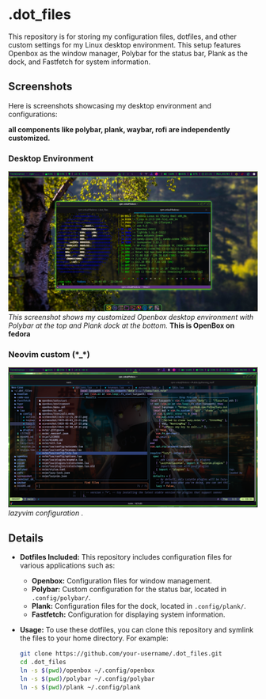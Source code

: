 # .dot_files

This repository is for storing my configuration files, dotfiles, and other custom settings for my Linux desktop environment. This setup features Openbox as the window manager, Polybar for the status bar, Plank as the dock, and Fastfetch for system information.

## Screenshots

Here is screenshots showcasing my desktop environment and configurations:

**all components like polybar, plank, waybar, rofi are independently customized.**

### Desktop Environment

![Desktop Screenshot](screenshot/2025-03-03_22-21.png)
*This screenshot shows my customized Openbox desktop environment with Polybar at the top and Plank dock at the bottom.*
**This is OpenBox on fedora**

### Neovim custom (\*_*)
![Neovim Screenshot](screenshot/2025-03-08_19-34.png)
*lazyvim configuration .*


## Details

- **Dotfiles Included:** This repository includes configuration files for various applications such as:
  - **Openbox:** Configuration files for window management.
  - **Polybar:** Custom configuration for the status bar, located in `.config/polybar/`.
  - **Plank:** Configuration files for the dock, located in `.config/plank/`.
  - **Fastfetch:** Configuration for displaying system information.

- **Usage:** To use these dotfiles, you can clone this repository and symlink the files to your home directory. For example:
  ```bash
  git clone https://github.com/your-username/.dot_files.git
  cd .dot_files
  ln -s $(pwd)/openbox ~/.config/openbox
  ln -s $(pwd)/polybar ~/.config/polybar
  ln -s $(pwd)/plank ~/.config/plank
